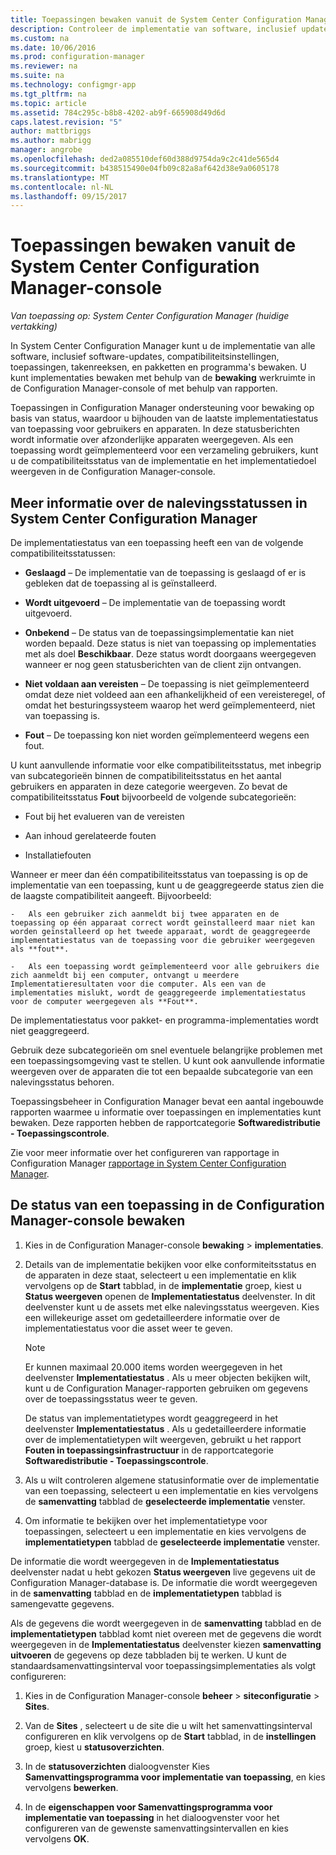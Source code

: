 ```yaml
---
title: Toepassingen bewaken vanuit de System Center Configuration Manager-console | Microsoft Docs
description: Controleer de implementatie van software, inclusief updates, compatibiliteitsinstellingen en toepassingen met behulp van de werkruimte bewaking in Configuration Manager.
ms.custom: na
ms.date: 10/06/2016
ms.prod: configuration-manager
ms.reviewer: na
ms.suite: na
ms.technology: configmgr-app
ms.tgt_pltfrm: na
ms.topic: article
ms.assetid: 784c295c-b8b8-4202-ab9f-665908d49d6d
caps.latest.revision: "5"
author: mattbriggs
ms.author: mabrigg
manager: angrobe
ms.openlocfilehash: ded2a085510def60d388d9754da9c2c41de565d4
ms.sourcegitcommit: b438515490e04fb09c82a8af642d38e9a0605178
ms.translationtype: MT
ms.contentlocale: nl-NL
ms.lasthandoff: 09/15/2017
---
```

# <a name="monitor-applications-from-the-system-center-configuration-manager-console"></a>Toepassingen bewaken vanuit de System Center Configuration Manager-console

*Van toepassing op: System Center Configuration Manager (huidige vertakking)*


In System Center Configuration Manager kunt u de implementatie van alle software, inclusief software-updates, compatibiliteitsinstellingen, toepassingen, takenreeksen, en pakketten en programma's bewaken. U kunt implementaties bewaken met behulp van de **bewaking** werkruimte in de Configuration Manager-console of met behulp van rapporten.  

 Toepassingen in Configuration Manager ondersteuning voor bewaking op basis van status, waardoor u bijhouden van de laatste implementatiestatus van toepassing voor gebruikers en apparaten. In deze statusberichten wordt informatie over afzonderlijke apparaten weergegeven. Als een toepassing wordt geïmplementeerd voor een verzameling gebruikers, kunt u de compatibiliteitsstatus van de implementatie en het implementatiedoel weergeven in de Configuration Manager-console.  

## <a name="learn-about-compliance-states-in-system-center-configuration-manager"></a>Meer informatie over de nalevingsstatussen in System Center Configuration Manager
 De implementatiestatus van een toepassing heeft een van de volgende compatibiliteitsstatussen:  

-   **Geslaagd** – De implementatie van de toepassing is geslaagd of er is gebleken dat de toepassing al is geïnstalleerd.  

-   **Wordt uitgevoerd** – De implementatie van de toepassing wordt uitgevoerd.  

-   **Onbekend** – De status van de toepassingsimplementatie kan niet worden bepaald. Deze status is niet van toepassing op implementaties met als doel **Beschikbaar**. Deze status wordt doorgaans weergegeven wanneer er nog geen statusberichten van de client zijn ontvangen.  

-   **Niet voldaan aan vereisten** – De toepassing is niet geïmplementeerd omdat deze niet voldeed aan een afhankelijkheid of een vereisteregel, of omdat het besturingssysteem waarop het werd geïmplementeerd, niet van toepassing is.  

-   **Fout** – De toepassing kon niet worden geïmplementeerd wegens een fout.  

U kunt aanvullende informatie voor elke compatibiliteitsstatus, met inbegrip van subcategorieën binnen de compatibiliteitsstatus en het aantal gebruikers en apparaten in deze categorie weergeven. Zo bevat de compatibiliteitsstatus **Fout** bijvoorbeeld de volgende subcategorieën:  

-   Fout bij het evalueren van de vereisten  

-   Aan inhoud gerelateerde fouten  

-   Installatiefouten  

 Wanneer er meer dan één compatibiliteitsstatus van toepassing is op de implementatie van een toepassing, kunt u de geaggregeerde status zien die de laagste compatibiliteit aangeeft. Bijvoorbeeld:  

    -   Als een gebruiker zich aanmeldt bij twee apparaten en de toepassing op één apparaat correct wordt geïnstalleerd maar niet kan worden geïnstalleerd op het tweede apparaat, wordt de geaggregeerde implementatiestatus van de toepassing voor die gebruiker weergegeven als **fout**.  

    -   Als een toepassing wordt geïmplementeerd voor alle gebruikers die zich aanmeldt bij een computer, ontvangt u meerdere Implementatieresultaten voor die computer. Als een van de implementaties mislukt, wordt de geaggregeerde implementatiestatus voor de computer weergegeven als **Fout**.  

De implementatiestatus voor pakket- en programma-implementaties wordt niet geaggregeerd.  

 Gebruik deze subcategorieën om snel eventuele belangrijke problemen met een toepassingsomgeving vast te stellen. U kunt ook aanvullende informatie weergeven over de apparaten die tot een bepaalde subcategorie van een nalevingsstatus behoren.  

 Toepassingsbeheer in Configuration Manager bevat een aantal ingebouwde rapporten waarmee u informatie over toepassingen en implementaties kunt bewaken. Deze rapporten hebben de rapportcategorie **Softwaredistributie - Toepassingscontrole**.  

 Zie voor meer informatie over het configureren van rapportage in Configuration Manager [rapportage in System Center Configuration Manager](../../core/servers/manage/reporting.md).  

## <a name="monitor-the-state-of-an-application-in-the-configuration-manager-console"></a>De status van een toepassing in de Configuration Manager-console bewaken  

1.  Kies in de Configuration Manager-console **bewaking** > **implementaties**.  

3.  Details van de implementatie bekijken voor elke conformiteitsstatus en de apparaten in deze staat, selecteert u een implementatie en klik vervolgens op de **Start** tabblad, in de **implementatie** groep, kiest u **Status weergeven** openen de **Implementatiestatus** deelvenster. In dit deelvenster kunt u de assets met elke nalevingsstatus weergeven. Kies een willekeurige asset om gedetailleerdere informatie over de implementatiestatus voor die asset weer te geven.  

    > [!NOTE]  
    >  Er kunnen maximaal 20.000 items worden weergegeven in het deelvenster **Implementatiestatus** . Als u meer objecten bekijken wilt, kunt u de Configuration Manager-rapporten gebruiken om gegevens over de toepassingsstatus weer te geven.  
    >   
    >  De status van implementatietypes wordt geaggregeerd in het deelvenster **Implementatiestatus** . Als u gedetailleerdere informatie over de implementatietypen wilt weergeven, gebruikt u het rapport **Fouten in toepassingsinfrastructuur** in de rapportcategorie **Softwaredistributie - Toepassingscontrole**.  

4.  Als u wilt controleren algemene statusinformatie over de implementatie van een toepassing, selecteert u een implementatie en kies vervolgens de **samenvatting** tabblad de **geselecteerde implementatie** venster.  

5.  Om informatie te bekijken over het implementatietype voor toepassingen, selecteert u een implementatie en kies vervolgens de **implementatietypen** tabblad de **geselecteerde implementatie** venster.  

De informatie die wordt weergegeven in de **Implementatiestatus** deelvenster nadat u hebt gekozen **Status weergeven** live gegevens uit de Configuration Manager-database is. De informatie die wordt weergegeven in de **samenvatting** tabblad en de **implementatietypen** tabblad is samengevatte gegevens.

Als de gegevens die wordt weergegeven in de **samenvatting** tabblad en de **implementatietypen** tabblad komt niet overeen met de gegevens die wordt weergegeven in de **Implementatiestatus** deelvenster kiezen **samenvatting uitvoeren** de gegevens op deze tabbladen bij te werken. U kunt de standaardsamenvattingsinterval voor toepassingsimplementaties als volgt configureren:  

1. Kies in de Configuration Manager-console **beheer** > **siteconfiguratie** > **Sites**.

2. Van de **Sites** , selecteert u de site die u wilt het samenvattingsinterval configureren en klik vervolgens op de **Start** tabblad, in de **instellingen** groep, kiest u **statusoverzichten**.

3. In de **statusoverzichten** dialoogvenster Kies **Samenvattingsprogramma voor implementatie van toepassing**, en kies vervolgens **bewerken**.  

4. In de **eigenschappen voor Samenvattingsprogramma voor implementatie van toepassing** in het dialoogvenster voor het configureren van de gewenste samenvattingsintervallen en kies vervolgens **OK**.  
